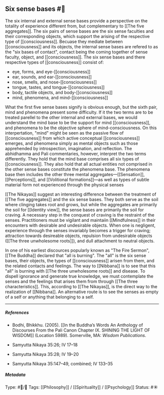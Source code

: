 ## Six sense bases  #🧠 

The six internal and external sense bases provide a perspective on the totality of experience different from, but complementary to [[The five aggregates]]. The six pairs of sense bases are the six sense faculties and their corresponding objects, which support the arising of the respective type of [[consciousness]]. Becuase they mediate between [[consciousness]] and its objects, the internal sense bases are refered to as the "six bases of contact", contact being the coming together of sense faculty, object, and [[consciousness]]. The six sense bases and there respective types of [[consciousness]] consist of:

- eye, forms, and eye-[[consciousness]]
- ear, sounds, and ear-[[consciousness]]
- nose, smells, and nose-[[consciousness]]
- tongue, tastes, and tongue-[[consciousness]]
- body, tactile objects, and body-[[consciousness]]
- mind, phenomena, and mind-[[consciousness]]

What the first five sense bases signify is obvious enough, but the sixth pair, mind and phenomena present some difficulty. If it the two terms are to be treated parellel to the other internal and external bases, we would understand the mind base to be the support for mind [[consciousness]], and phenomena to be the objective sphere of mind-consciousness. On this interpertation, "mind" might be seen as the passive flow of [[consciousness]] from which active conceptual [[consciousness]] emerges, and phenomena simply as mental objects such as those apprehended by introspection, imagination, and reflection. The abhidhamma and Pali commentaries, however, interpret the two terms differently. They hold that the mind base comprises all six types of [[consciousness]]. They also hold that all actual entities not comprised in the other sense bases constitute the phenomena base. The phenomena base then includes the other three mental aggregates—[[Sensation]], [[Perceptions]], and [[Volitional formations]]—as well as types of subtle material form not experienced through the physical senses

[[The Nikayas]] suggest an interesting difference between the treatment of [[The five aggregates]] and the six sense bases. They both serve as the soil where clinging takes root and grows, but while the aggregates are primarily the soil for [[Identity view]], the sense bases are primarily the soil for craving. A necessary step in the conquest of craving is the restraint of the senses. Practitioners must be vigilant and maintaiin [[Mindfulness]] in their encounters with desirable and undesirable objects. When one is negligent, experience through the senses invariably becomes a trigger for craving; attraction towards desireable objects, repulsion from undesirable objects ([[The three unwholesome roots]]), and dull attachment to neutral objects.

In one of his earliest discources popularly known as "The Fire Sermon", [[The Buddha]] declared that "all is burning". The "all" is the six sense bases, their objects, the types of [[consciousness]] arisen from them, and the related contacts and feelings. The way to [[Nibbana]] is to see that this "all" is burning with [[The three unwholesome roots]] and disease. To dispell ignorance and generate true knowledge, we must contemplate the senses and the feelings that arises them from through [[The three characteristics]]. This, according to [[The Nikayas]], is the direct way to the realization of [[Nibbana]]. An alternative route is to see the senses as empty of a self or anything that belonging to a self. 

___

##### References

- Bodhi, Bhikkhu. (2005). [[In the Buddha’s Words An Anthology of Discourses From the Pali Canon Chapter IX. SHINING THE LIGHT OF WISDOM]] (Location 5989). Somerville, MA: _Wisdom Publications_.

- Samyutta Nikaya 35:26; IV 17–18

- Samyutta Nikaya 35:28; IV 19–20

- Samyutta Nikaya 35:147–49, combined; IV 133–35

##### Metadata
Type: #🔵/🔵 
Tags: [[Philosophy]] / [[Spirituality]] / [[Psychology]] 
Status: #☀️ 
